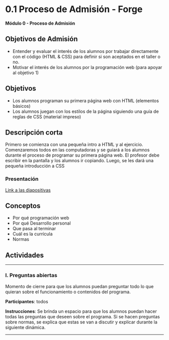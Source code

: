 # 0.1 Proceso de Admisión - Forge

**Módulo 0 - Proceso de Admisión**

## Objetivos de Admisión

- Entender y evaluar el interés de los alumnos por trabajar directamente con el código (HTML & CSS) para definir si son aceptados en el taller o no. 
- Motivar el interés de los alumnos por la programación web (para apoyar al objetivo 1)

## Objetivos

- Los alumnos programan su primera página web con HTML (elementos básicos)
- Los alumnos juegan con los estilos de la página siguiendo una guía de reglas de CSS (material impreso)

## Descripción corta

Primero se comienza con una pequeña intro a HTML y al ejercicio. Comenzaremos todos en las computadoras y se guiará a los alumnos durante el proceso de programar su primera página web. El profesor debe escribir en la pantalla y los alumnos ir copiando. Luego, se les dará una pequeña introducción a CSS

### Presentación

[Link a las diapositivas]()

## Conceptos

- Por qué programación web
- Por qué Desarrollo personal
- Que pasa al terminar 
- Cuál es la currícula
- Normas

## Actividades

---

### I. Preguntas abiertas

Momento de cierre para que los alumnos puedan preguntar todo lo que quieran sobre el funcionamiento o contenidos del programa.

**Participantes**: todos

**Instrucciones**: Se brinda un espacio para que los alumnos puedan hacer todas las preguntas que deseen sobre el programa. Si se hacen preguntas sobre normas, se explica que estas se van a discutir y explicar durante la siguiente dinámica.

---



